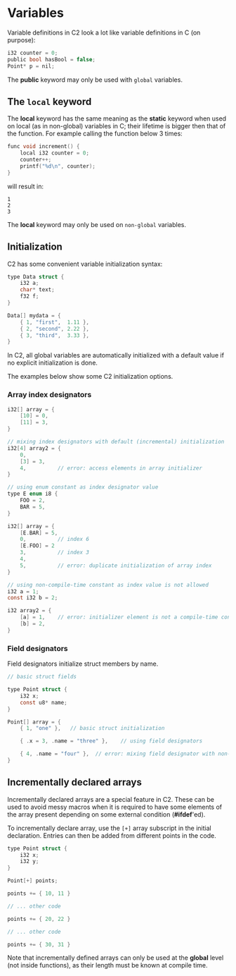 # Variables

Variable definitions in C2 look a lot like variable definitions in C (on purpose):

```c
i32 counter = 0;
public bool hasBool = false;
Point* p = nil;
```

The __public__ keyword may only be used with `global` variables. 

## The `local` keyword

The __local__ keyword has the same meaning as the __static__ keyword when used on local
(as in non-global) variables in C; their lifetime is bigger then that of the function.
For example calling the function below 3 times:

```c
func void increment() {
    local i32 counter = 0;
    counter++;
    printf("%d\n", counter);
}
```
will result in:
```
1
2
3
```

The __local__ keyword may only be used on `non-global` variables.

## Initialization

C2 has some convenient variable initialization syntax:

```c
type Data struct {
    i32 a;
    char* text;
    f32 f;
}

Data[] mydata = {
    { 1, "first",  1.11 },
    { 2, "second", 2.22 },
    { 3, "third",  3.33 },
}
```

In C2, all global variables are automatically initialized with a default value
if no explicit initialization is done.

The examples below show some C2 initialization options.

### Array index designators
```c
i32[] array = {
    [10] = 0,
    [11] = 3,
}

// mixing index designators with default (incremental) initialization
i32[4] array2 = {
    0,
    [3] = 3,
    4,          // error: access elements in array initializer
}

// using enum constant as index designator value
type E enum i8 {
    FOO = 2,
    BAR = 5,
}

i32[] array = {
    [E.BAR] = 5,
    0,          // index 6
    [E.FOO] = 2
    3,          // index 3
    4,
    5,          // error: duplicate initialization of array index
}

// using non-compile-time constant as index value is not allowed
i32 a = 1;
const i32 b = 2;

i32 array2 = {
    [a] = 1,    // error: initializer element is not a compile-time constant
    [b] = 2,
}
```

### Field designators
Field designators initialize struct members by name.
```c
// basic struct fields

type Point struct {
    i32 x;
    const u8* name;
}

Point[] array = {
    { 1, "one" },   // basic struct initialization

    { .x = 3, .name = "three" },    // using field designators

    { 4, .name = "four" },  // error: mixing field designator with non-field designators
}
```


## Incrementally declared arrays
Incrementally declared arrays are a special feature in C2. These can be used to avoid messy macros when
it is required to have some elements of the array present depending on some external condition (__#ifdef__'ed).

To incrementally declare array, use the `[+]` array subscript in the initial declaration. Entries can then be added from
different points in the code.
```c
type Point struct {
    i32 x;
    i32 y;
}

Point[+] points;

points += { 10, 11 }

// ... other code

points += { 20, 22 }

// ... other code

points += { 30, 31 }
```

Note that incrementally defined arrays can only be used at the __global__ level (not inside functions), as their length must be
known at compile time.

